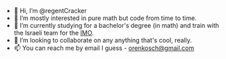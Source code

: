 - 👋 Hi, I’m @regentCracker
- 👀 I’m mostly interested in pure math but code from time to time.
- 🌱 I’m currently studying for a bachelor's degree (in math) and train with the Israeli team for the [IMO](https://en.wikipedia.org/wiki/International_Mathematical_Olympiad).
- 💞️ I’m looking to collaborate on any anything that's cool, really.
- 📫 You can reach me by email I guess - <orenkosch@gmail.com>

<!---
regentCracker/regentCracker is a ✨ special ✨ repository because its `README.md` (this file) appears on your GitHub profile.
You can click the Preview link to take a look at your changes.
--->
